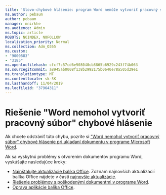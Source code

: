 ```yaml
---
title: 'Slovo-chybové hlásenie: program Word nemôže vytvoriť pracovný súbor'
ms.author: pebaum
author: pebaum
manager: mnirkhe
ms.audience: Admin
ms.topic: article
ROBOTS: NOINDEX, NOFOLLOW
localization_priority: Normal
ms.collection: Adm_O365
ms.custom:
- "9000583"
- "3185"
ms.openlocfilehash: cfcf7c57cd6e908040cb8865b6929c243f74b063
ms.sourcegitcommit: a8945ab0008f138b2992175b0640e78a505d29e1
ms.translationtype: MT
ms.contentlocale: sk-SK
ms.lasthandoff: 11/04/2019
ms.locfileid: "37964311"
---
```

# <a name="resolve-the-word-could-not-create-the-work-file-error-message"></a>Riešenie "Word nemohol vytvoriť pracovný súbor" chybové hlásenie

Ak chcete odstrániť túto chybu, pozrite si ["Word nemohol vytvoriť pracovný súbor" chybové hlásenie pri ukladaní dokumentu v programe Microsoft Word](https://docs.microsoft.com/office/troubleshoot/word/word-could-not-create-the-work-file).

Ak sa vyskytnú problémy s otvorením dokumentov programu Word, vyskúšajte nasledujúce kroky:

- [Nainštalujte aktualizácie balíka Office](https://support.office.com/article/2ab296f3-7f03-43a2-8e50-46de917611c5). Zoznam najnovších aktualizácií balíka Office nájdete v časti [najnovšie aktualizácie](https://docs.microsoft.com/officeupdates/office-updates-msi).
- [Riešenie problémov s poškodenými dokumentmi v programe Word](https://docs.microsoft.com/office/troubleshoot/word/damaged-documents-in-word).
- [Oprava aplikácie balíka Office](https://support.office.com/Article/Repair-an-Office-application-7821d4b6-7c1d-4205-aa0e-a6b40c5bb88b).